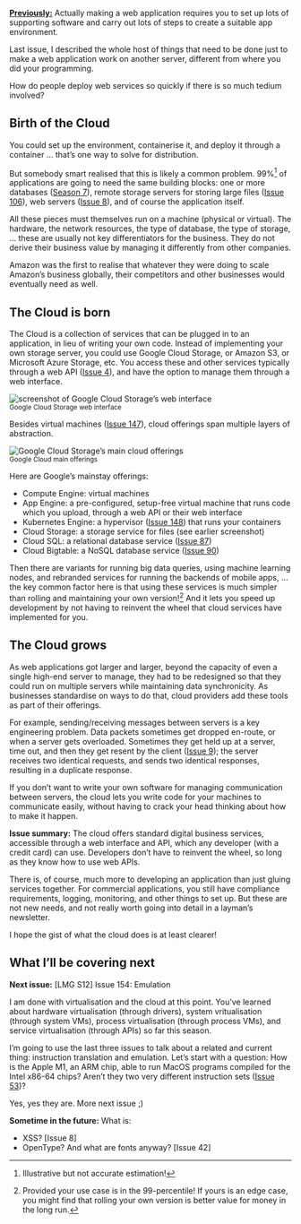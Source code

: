[**Previously:**](https://buttondown.email/laymansguide/archive/) Actually making a web application requires you to set up lots of supporting software and carry out lots of steps to create a suitable app environment.

Last issue, I described the whole host of things that need to be done just to make a web application work on another server, different from where you did your programming.

How do people deploy web services so quickly if there is so much tedium involved?

## Birth of the Cloud

You could set up the environment, containerise it, and deploy it through a container … that’s one way to solve for distribution.

But somebody smart realised that this is likely a common problem. 99%[^1] of applications are going to need the same building blocks: one or more databases ([Season 7](https://buttondown.email/laymansguide/archive/lmg-s7-issue-79-a-base-for-data/)), remote storage servers for storing large files ([Issue 106](https://buttondown.email/laymansguide/archive/lmg-s9-issue-106-organising-storage/)), web servers ([Issue 8](https://buttondown.email/laymansguide/archive/lmg-issue-8-http-error-codeshow-does-a-server-let/)), and of course the application itself.

[^1]: Illustrative but not accurate estimation!

All these pieces must themselves run on a machine (physical or virtual). The hardware, the network resources, the type of database, the type of storage, … these are usually not key differentiators for the business. They do not derive their business value by managing it differently from other companies.

Amazon was the first to realise that whatever they were doing to scale Amazon’s business globally, their competitors and other businesses would eventually need as well.

## The Cloud is born

The Cloud is a collection of services that can be plugged in to an application, in lieu of writing your own code. Instead of implementing your own storage server, you could use Google Cloud Storage, or Amazon S3, or Microsoft Azure Storage, etc. You access these and other services typically through a web API ([Issue 4](https://buttondown.email/laymansguide/archive/lmg-issue-4-what-is-an-api/)), and have the option to manage them through a web interface.

![screenshot of Google Cloud Storage’s web interface](https://raw.githubusercontent.com/ngjunsiang/laymansguide/release/season12/issue153/issue153_01.png)  
<small>Google Cloud Storage web interface</small>

Besides virtual machines ([Issue 147](https://buttondown.email/laymansguide/archive/lmg-s12-issue-147-operating-systems-on-virtual/)), cloud offerings span multiple layers of abstraction.

![Google Cloud Storage’s main cloud offerings](https://raw.githubusercontent.com/ngjunsiang/laymansguide/release/season12/issue153/issue153_02.png)  
<small>Google Cloud main offerings</small>

Here are Google’s mainstay offerings:

- Compute Engine: virtual machines
- App Engine: a pre-configured, setup-free virtual machine that runs code which you upload, through a web API or their web interface
- Kubernetes Engine: a hypervisor ([Issue 148](https://buttondown.email/laymansguide/archive/lmg-s12-issue-148-history-of-commercial-computing/)) that runs your containers
- Cloud Storage: a storage service for files (see earlier screenshot)
- Cloud SQL: a relational database service ([Issue 87](https://buttondown.email/laymansguide/archive/lmg-s7-issue-87-relational-databases/))
- Cloud Bigtable: a NoSQL database service ([Issue 90](https://buttondown.email/laymansguide/archive/lmg-s7-issue-90-using-a-database/))

Then there are variants for running big data queries, using machine learning nodes, and rebranded services for running the backends of mobile apps, … the key common factor here is that using these services is much simpler than rolling and maintaining your own version![^2] And it lets you speed up development by not having to reinvent the wheel that cloud services have implemented for you.

[^2]: Provided your use case is in the 99-percentile! If yours is an edge case, you might find that rolling your own version is better value for money in the long run.

## The Cloud grows

As web applications got larger and larger, beyond the capacity of even a single high-end server to manage, they had to be redesigned so that they could run on multiple servers while maintaining data synchronicity. As businesses standardise on ways to do that, cloud providers add these tools as part of their offerings.

For example, sending/receiving messages between servers is a key engineering problem. Data packets sometimes get dropped en-route, or when a server gets overloaded. Sometimes they get held up at a server, time out, and then they get resent by the client ([Issue 9](https://buttondown.email/laymansguide/archive/lmg-issue-9-how-do-i-make-an-http-request/)); the server receives two identical requests, and sends two identical responses, resulting in a duplicate response.

If you don’t want to write your own software for managing communication between servers, the cloud lets you write code for your machines to communicate easily, without having to crack your head thinking about how to make it happen.

**Issue summary:** The cloud offers standard digital business services, accessible through a web interface and API, which any developer (with a credit card) can use. Developers don’t have to reinvent the wheel, so long as they know how to use web APIs.

There is, of course, much more to developing an application than just gluing services together. For commercial applications, you still have compliance requirements, logging, monitoring, and other things to set up. But these are not new needs, and not really worth going into detail in a layman’s newsletter.

I hope the gist of what the cloud does is at least clearer!

## What I’ll be covering next

**Next issue:** [LMG S12] Issue 154: Emulation

I am done with virtualisation and the cloud at this point. You’ve learned about hardware virtualisation (through drivers), system vritualisation (through system VMs), process virtualisation (through process VMs), and service virtualisation (through APIs) so far this season.

I’m going to use the last three issues to talk about a related and current thing: instruction translation and emulation. Let’s start with a question: How is the Apple M1, an ARM chip, able to run MacOS programs compiled for the Intel x86-64 chips? Aren’t they two very different instruction sets ([Issue 53](https://buttondown.email/laymansguide/archive/lmg-s5-issue-53-the-cpu-is-an-instruction-obeying/))?

Yes, yes they are. More next issue ;)

**Sometime in the future:** What is:

- XSS? [Issue 8]
- OpenType? And what are fonts anyway? [Issue 42]
